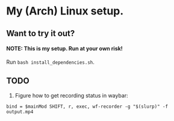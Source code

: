 # My (Arch) Linux setup.

## Want to try it out?

#### **NOTE: This is my setup. Run at your own risk!**

Run `bash install_dependencies.sh`.

## TODO

1. Figure how to get recording status in waybar:

`bind = $mainMod SHIFT, r, exec, wf-recorder -g "$(slurp)" -f output.mp4`

